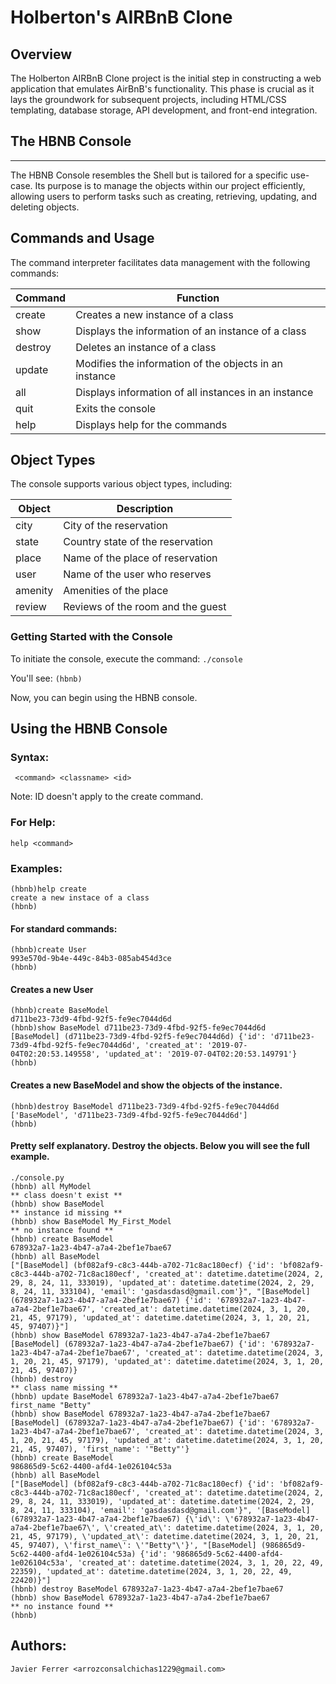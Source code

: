# Holberton's AIRBnB Clone

## Overview
The Holberton AIRBnB Clone project is the initial step in constructing a web application that emulates AirBnB's functionality. This phase is crucial as it lays the groundwork for subsequent projects, including HTML/CSS templating, database storage, API development, and front-end integration.

## The HBNB Console
---
The HBNB Console resembles the Shell but is tailored for a specific use-case. Its purpose is to manage the objects within our project efficiently, allowing users to perform tasks such as creating, retrieving, updating, and deleting objects.

## Commands and Usage
The command interpreter facilitates data management with the following commands:

| Command | Function |
| ------- | -------- |
| create | Creates a new instance of a class |
| show | Displays the information of an instance of a class |
| destroy | Deletes an instance of a class |
| update | Modifies the information of the objects in an instance |
| all | Displays information of all instances in an instance |
| quit | Exits the console |
| help | Displays help for the commands |

## Object Types
The console supports various object types, including:

| Object | Description |
| ------ | ----------- |
| city | City of the reservation |
| state | Country state of the reservation |
| place | Name of the place of reservation |
| user | Name of the user who reserves |
| amenity | Amenities of the place |
| review | Reviews of the room and the guest |

### Getting Started with the Console
To initiate the console, execute the command:
```./console```

You'll see:
```(hbnb)```

Now, you can begin using the HBNB console.

## Using the HBNB Console
### Syntax:
``` <command> <classname> <id>```

Note: ID doesn't apply to the create command.

### For Help:
```help <command>```

### Examples:

```
(hbnb)help create
create a new instace of a class
(hbnb)
```

#### For standard commands:
```
(hbnb)create User
993e570d-9b4e-449c-84b3-085ab454d3ce
(hbnb)
```

#### Creates a new User

```
(hbnb)create BaseModel
d711be23-73d9-4fbd-92f5-fe9ec7044d6d
(hbnb)show BaseModel d711be23-73d9-4fbd-92f5-fe9ec7044d6d
[BaseModel] (d711be23-73d9-4fbd-92f5-fe9ec7044d6d) {'id': 'd711be23-73d9-4fbd-92f5-fe9ec7044d6d', 'created_at': '2019-07-04T02:20:53.149558', 'updated_at': '2019-07-04T02:20:53.149791'}
(hbnb)
```

#### Creates a new BaseModel and show the objects of the instance.

```
(hbnb)destroy BaseModel d711be23-73d9-4fbd-92f5-fe9ec7044d6d
['BaseModel', 'd711be23-73d9-4fbd-92f5-fe9ec7044d6d']
(hbnb)
```

#### Pretty self explanatory. Destroy the objects. Below you will see the full example.

```
./console.py
(hbnb) all MyModel
** class doesn't exist **
(hbnb) show BaseModel
** instance id missing **
(hbnb) show BaseModel My_First_Model
** no instance found **
(hbnb) create BaseModel
678932a7-1a23-4b47-a7a4-2bef1e7bae67
(hbnb) all BaseModel
["[BaseModel] (bf082af9-c8c3-444b-a702-71c8ac180ecf) {'id': 'bf082af9-c8c3-444b-a702-71c8ac180ecf', 'created_at': datetime.datetime(2024, 2, 29, 8, 24, 11, 333019), 'updated_at': datetime.datetime(2024, 2, 29, 8, 24, 11, 333104), 'email': 'gasdasdasd@gmail.com'}", "[BaseModel] (678932a7-1a23-4b47-a7a4-2bef1e7bae67) {'id': '678932a7-1a23-4b47-a7a4-2bef1e7bae67', 'created_at': datetime.datetime(2024, 3, 1, 20, 21, 45, 97179), 'updated_at': datetime.datetime(2024, 3, 1, 20, 21, 45, 97407)}"]
(hbnb) show BaseModel 678932a7-1a23-4b47-a7a4-2bef1e7bae67
[BaseModel] (678932a7-1a23-4b47-a7a4-2bef1e7bae67) {'id': '678932a7-1a23-4b47-a7a4-2bef1e7bae67', 'created_at': datetime.datetime(2024, 3, 1, 20, 21, 45, 97179), 'updated_at': datetime.datetime(2024, 3, 1, 20, 21, 45, 97407)}
(hbnb) destroy
** class name missing **
(hbnb) update BaseModel 678932a7-1a23-4b47-a7a4-2bef1e7bae67 first_name "Betty"
(hbnb) show BaseModel 678932a7-1a23-4b47-a7a4-2bef1e7bae67
[BaseModel] (678932a7-1a23-4b47-a7a4-2bef1e7bae67) {'id': '678932a7-1a23-4b47-a7a4-2bef1e7bae67', 'created_at': datetime.datetime(2024, 3, 1, 20, 21, 45, 97179), 'updated_at': datetime.datetime(2024, 3, 1, 20, 21, 45, 97407), 'first_name': '"Betty"'}
(hbnb) create BaseModel
986865d9-5c62-4400-afd4-1e026104c53a
(hbnb) all BaseModel
["[BaseModel] (bf082af9-c8c3-444b-a702-71c8ac180ecf) {'id': 'bf082af9-c8c3-444b-a702-71c8ac180ecf', 'created_at': datetime.datetime(2024, 2, 29, 8, 24, 11, 333019), 'updated_at': datetime.datetime(2024, 2, 29, 8, 24, 11, 333104), 'email': 'gasdasdasd@gmail.com'}", '[BaseModel] (678932a7-1a23-4b47-a7a4-2bef1e7bae67) {\'id\': \'678932a7-1a23-4b47-a7a4-2bef1e7bae67\', \'created_at\': datetime.datetime(2024, 3, 1, 20, 21, 45, 97179), \'updated_at\': datetime.datetime(2024, 3, 1, 20, 21, 45, 97407), \'first_name\': \'"Betty"\'}', "[BaseModel] (986865d9-5c62-4400-afd4-1e026104c53a) {'id': '986865d9-5c62-4400-afd4-1e026104c53a', 'created_at': datetime.datetime(2024, 3, 1, 20, 22, 49, 22359), 'updated_at': datetime.datetime(2024, 3, 1, 20, 22, 49, 22420)}"]
(hbnb) destroy BaseModel 678932a7-1a23-4b47-a7a4-2bef1e7bae67
(hbnb) show BaseModel 678932a7-1a23-4b47-a7a4-2bef1e7bae67
** no instance found **
(hbnb) 
```

## Authors:

```Javier Ferrer <arrozconsalchichas1229@gmail.com>```